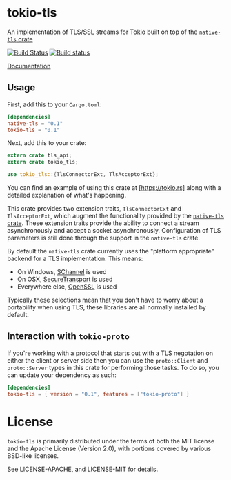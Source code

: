 # tokio-tls

An implementation of TLS/SSL streams for Tokio built on top of the [`native-tls`
crate]

[![Build Status](https://travis-ci.org/tokio-rs/tokio-tls.svg?branch=master)](https://travis-ci.org/tokio-rs/tokio-tls)
[![Build status](https://ci.appveyor.com/api/projects/status/iiut5d2mts6bt5g1?svg=true)](https://ci.appveyor.com/project/alexcrichton/tokio-tls)

[Documentation](https://docs.rs/tokio-tls)

[`native-tls` crate]: https://github.com/sfackler/rust-native-tls

## Usage

First, add this to your `Cargo.toml`:

```toml
[dependencies]
native-tls = "0.1"
tokio-tls = "0.1"
```

Next, add this to your crate:

```rust
extern crate tls_api;
extern crate tokio_tls;

use tokio_tls::{TlsConnectorExt, TlsAcceptorExt};
```

You can find an example of using this crate at [https://tokio.rs] along with a
detailed explanation of what's happening.

[https://tokio.rs]: https://tokio.rs/docs/getting-started/tls/

This crate provides two extension traits, `TlsConnectorExt` and
`TlsAcceptorExt`, which augment the functionality provided by the [`native-tls`
crate]. These extension traits provide the ability to connect a stream
asynchronously and accept a socket asynchronously. Configuration of TLS
parameters is still done through the support in the `native-tls` crate.

By default the `native-tls` crate currently uses the "platform appropriate"
backend for a TLS implementation. This means:

* On Windows, [SChannel] is used
* On OSX, [SecureTransport] is used
* Everywhere else, [OpenSSL] is used

[SChannel]: https://msdn.microsoft.com/en-us/library/windows/desktop/aa380123%28v=vs.85%29.aspx?f=255&MSPPError=-2147217396
[SecureTransport]: https://developer.apple.com/reference/security/1654508-secure_transport
[OpenSSL]: https://www.openssl.org/

Typically these selections mean that you don't have to worry about a portability
when using TLS, these libraries are all normally installed by default.

## Interaction with `tokio-proto`

If you're working with a protocol that starts out with a TLS negotation on
either the client or server side then you can use the `proto::Client` and
`proto::Server` types in this crate for performing those tasks. To do so, you
can update your dependency as such:

```toml
[dependencies]
tokio-tls = { version = "0.1", features = ["tokio-proto"] }
```

# License

`tokio-tls` is primarily distributed under the terms of both the MIT license
and the Apache License (Version 2.0), with portions covered by various BSD-like
licenses.

See LICENSE-APACHE, and LICENSE-MIT for details.


